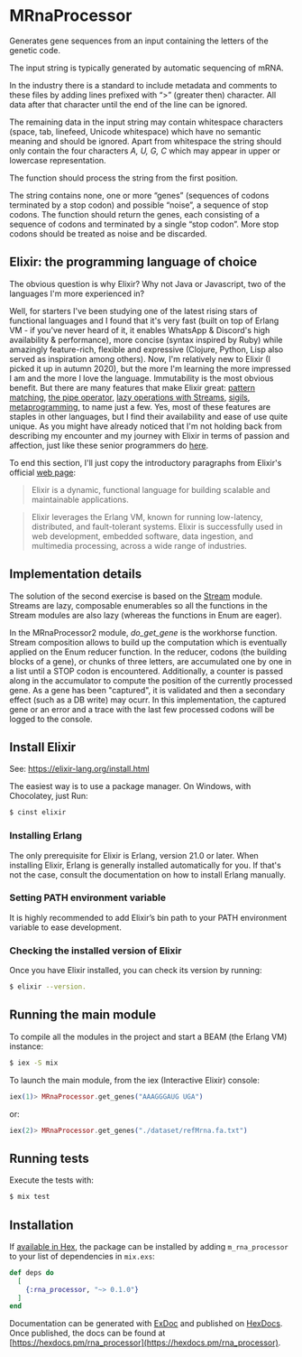 # MRnaProcessor

 Generates gene sequences from an input containing the letters of the genetic code. 
 
 The input string is typically generated by automatic sequencing of mRNA. 

 In the industry there is a standard to include metadata and comments to these files by adding lines prefixed with “>” (greater then) character. All data after that character until the end of the line can be ignored. 

 The remaining data in the input string may contain whitespace characters (space, tab, linefeed, Unicode whitespace) which have no semantic meaning and should be ignored.
 Apart from whitespace the string should only contain the four characters *A, U, G, C* which may appear in upper or lowercase representation. 
 
 The function should process the string from the first position. 
 
 The string contains none, one or more “genes” (sequences of codons terminated by a stop codon) and possible “noise”, a sequence of stop codons. The function should return the genes, each consisting of a sequence of codons and terminated by a single “stop codon”. More stop codons should be treated as noise and be discarded.

## Elixir: the programming language of choice
The obvious question is why Elixir? Why not Java or Javascript, two of the languages I'm more experienced in?

Well, for starters I've been studying one of the latest rising stars of functional languages and I found that it's very fast (built on top of Erlang VM - if you've never heard of it, it enables WhatsApp & Discord's high availability & performance), more concise (syntax inspired by Ruby) while amazingly feature-rich, flexible and expressive (Clojure, Python, Lisp also served as inspiration among others). Now, I'm relatively new to Elixir (I picked it up in autumn 2020), but the more I'm learning the more impressed I am and the more I love the language. Immutability is the most obvious benefit. But there are many features that make Elixir great: [pattern matching](https://elixir-lang.org/getting-started/pattern-matching.html), [the pipe operator](https://elixir-lang.org/getting-started/enumerables-and-streams.html#the-pipe-operator), [lazy operations with Streams](https://elixir-lang.org/getting-started/enumerables-and-streams.html#streams), [sigils](https://elixir-lang.org/getting-started/sigils.html), [metaprogramming](https://elixir-lang.org/getting-started/meta/quote-and-unquote.html), to name just a few. Yes, most of these features are staples in other languages, but I find their availability and ease of use quite unique. As you might have already noticed that I'm not holding back from describing my encounter and my journey with Elixir in terms of passion and affection, just like these senior programmers do [here](https://exercism.io/tracks/elixir/mentors).

To end this section, I'll just copy the introductory paragraphs from Elixir's official [web page](https://elixir-lang.org/):

> Elixir is a dynamic, functional language for building scalable and maintainable applications.

> Elixir leverages the Erlang VM, known for running low-latency, distributed, and fault-tolerant systems. Elixir is successfully used in web development, embedded software, data ingestion, and multimedia processing, across a wide range of industries.

## Implementation details

The solution of the second exercise is based on the [Stream](https://elixir-lang.org/getting-started/enumerables-and-streams.html#streams) module.
Streams are lazy, composable enumerables so all the functions in the Stream modules are also lazy (whereas the functions in Enum are eager).

In the MRnaProcessor2 module, *do_get_gene* is the workhorse function. Stream composition allows to build up the computation which is eventually applied on the Enum reducer function. In the reducer, codons (the building blocks of a gene), or chunks of three letters, are accumulated one by one in a list until a STOP codon is encountered. Additionally, a counter is passed along in the accumulator to compute the position of the currently processed gene. As a gene has been "captured", it is validated and then a secondary effect (such as a DB write) may ocurr. In this implementation, the captured gene or an error and a trace with the last few processed codons will be logged to the console.

## Install Elixir

See: https://elixir-lang.org/install.html 

The easiest way is to use a package manager. On Windows, with Chocolatey, just Run: 

```bash
$ cinst elixir
```

### Installing Erlang
The only prerequisite for Elixir is Erlang, version 21.0 or later. When installing Elixir, Erlang is generally installed automatically for you. If that's not the case, consult the documentation on how to install Erlang manually.

### Setting PATH environment variable
It is highly recommended to add Elixir’s bin path to your PATH environment variable to ease development.

### Checking the installed version of Elixir
Once you have Elixir installed, you can check its version by running:

```bash
$ elixir --version.
```

## Running the main module

To compile all the modules in the project and start a BEAM (the Erlang VM) instance:

```bash
$ iex -S mix
```

To launch the main module, from the iex (Interactive Elixir) console: 
```elixir
iex(1)> MRnaProcessor.get_genes("AAAGGGAUG UGA")
```
or: 

```elixir
iex(2)> MRnaProcessor.get_genes("./dataset/refMrna.fa.txt")
```

## Running tests

Execute the tests with:

```bash
$ mix test
```

## Installation

If [available in Hex](https://hex.pm/docs/publish), the package can be installed
by adding `m_rna_processor` to your list of dependencies in `mix.exs`:

```elixir
def deps do
  [
    {:rna_processor, "~> 0.1.0"}
  ]
end
```

Documentation can be generated with [ExDoc](https://github.com/elixir-lang/ex_doc)
and published on [HexDocs](https://hexdocs.pm). Once published, the docs can
be found at [https://hexdocs.pm/rna_processor](https://hexdocs.pm/rna_processor).
